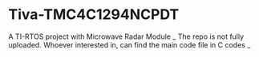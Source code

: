 # Tiva-TMC4C1294NCPDT
A TI-RTOS project with Microwave Radar Module
 _ The repo is not fully uploaded. Whoever interested in, can find the main code file in C codes _ 
